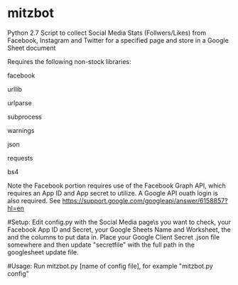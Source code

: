 # mitzbot
Python 2.7 Script to collect Social Media Stats (Follwers/Likes) from Facebook, Instagram and Twitter for a specified page and store in a Google Sheet document

Requires the following non-stock libraries:

facebook

urllib

urlparse

subprocess

warnings


json

requests

bs4

Note the Facebook portion requires use of the Facebook Graph API, which requires an App ID and App secret to utilize. A Google API ouath login is also required.  See https://support.google.com/googleapi/answer/6158857?hl=en 


#Setup:
Edit config.py with the Social Media page\s you want to check,  your Facebook App ID and Secret, your Google Sheets Name and Worksheet, the and the columns to put data in.  Place your Google Client Secret .json file somewhere and then update "secretfile" with the full path in the googlesheet update file. 

#Usage:
Run mitzbot.py [name of config file], for example "mitzbot.py config"
